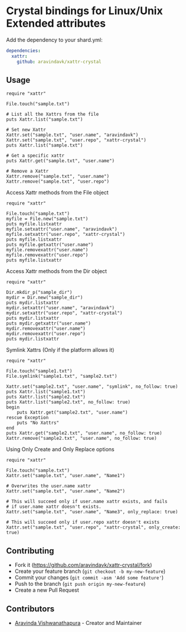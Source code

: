 # Crystal bindings for Linux/Unix Extended attributes

Add the dependency to your shard.yml:

```yaml
dependencies:
  xattr:
    github: aravindavk/xattr-crystal
```

## Usage

```crystal
require "xattr"

File.touch("sample.txt")

# List all the Xattrs from the file
puts Xattr.list("sample.txt")

# Set new Xattr
Xattr.set("sample.txt", "user.name", "aravindavk")
Xattr.set("sample.txt", "user.repo", "xattr-crystal")
puts Xattr.list("sample.txt")

# Get a specific xattr
puts Xattr.get("sample.txt", "user.name")

# Remove a Xattr
Xattr.remove("sample.txt", "user.name")
Xattr.remove("sample.txt", "user.repo")
```

Access Xattr methods from the File object

```crystal
require "xattr"

File.touch("sample.txt")
myfile = File.new("sample.txt")
puts myfile.listxattr
myfile.setxattr("user.name", "aravindavk")
myfile.setxattr("user.repo", "xattr-crystal")
puts myfile.listxattr
puts myfile.getxattr("user.name")
myfile.removexattr("user.name")
myfile.removexattr("user.repo")
puts myfile.listxattr
```

Access Xattr methods from the Dir object

```crystal
require "xattr"

Dir.mkdir_p("sample_dir")
mydir = Dir.new("sample_dir")
puts mydir.listxattr
mydir.setxattr("user.name", "aravindavk")
mydir.setxattr("user.repo", "xattr-crystal")
puts mydir.listxattr
puts mydir.getxattr("user.name")
mydir.removexattr("user.name")
mydir.removexattr("user.repo")
puts mydir.listxattr
```

Symlink Xattrs (Only if the platform allows it)

```crystal
require "xattr"

File.touch("sample1.txt")
File.symlink("sample1.txt", "sample2.txt")

Xattr.set("sample2.txt", "user.name", "symlink", no_follow: true)
puts Xattr.list("sample1.txt")
puts Xattr.list("sample2.txt")
puts Xattr.list("sample2.txt", no_follow: true)
begin
    puts Xattr.get("sample2.txt", "user.name")
rescue Exception
    puts "No Xattrs"
end
puts Xattr.get("sample2.txt", "user.name", no_follow: true)
Xattr.remove("sample2.txt", "user.name", no_follow: true)
```

Using Only Create and Only Replace options

```crystal
require "xattr"

File.touch("sample.txt")
Xattr.set("sample.txt", "user.name", "Name1")

# Overwrites the user.name xattr
Xattr.set("sample.txt", "user.name", "Name2")

# This will succeed only if user.name xattr exists, and fails
# if user.name xattr doesn't exists.
Xattr.set("sample.txt", "user.name", "Name3", only_replace: true)

# This will succeed only if user.repo xattr doesn't exists
Xattr.set("sample.txt", "user.repo", "xattr-crystal", only_create: true)
```

## Contributing

- Fork it (https://github.com/aravindavk/xattr-crystal/fork)
- Create your feature branch (`git checkout -b my-new-feature`)
- Commit your changes (`git commit -asm 'Add some feature'`)
- Push to the branch (`git push origin my-new-feature`)
- Create a new Pull Request

## Contributors

- [Aravinda Vishwanathapura](https://github.com/aravindavk) - Creator and Maintainer
